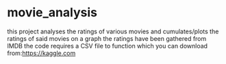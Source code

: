 # movie_analysis
this project analyses the ratings of various movies and cumulates/plots the ratings of said movies on a graph
the ratings have been gathered from IMDB 
the code requires a CSV file to function which you can download from:https://kaggle.com 

